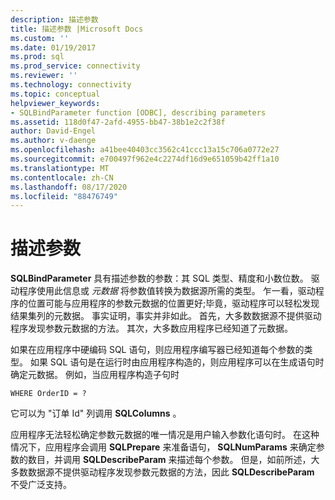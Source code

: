 ```yaml
---
description: 描述参数
title: 描述参数 |Microsoft Docs
ms.custom: ''
ms.date: 01/19/2017
ms.prod: sql
ms.prod_service: connectivity
ms.reviewer: ''
ms.technology: connectivity
ms.topic: conceptual
helpviewer_keywords:
- SQLBindParameter function [ODBC], describing parameters
ms.assetid: 118d0f47-2afd-4955-bb47-38b1e2c2f38f
author: David-Engel
ms.author: v-daenge
ms.openlocfilehash: a41bee40403cc3562c41ccc13a15c706a0772e27
ms.sourcegitcommit: e700497f962e4c2274df16d9e651059b42ff1a10
ms.translationtype: MT
ms.contentlocale: zh-CN
ms.lasthandoff: 08/17/2020
ms.locfileid: "88476749"
---
```

# <a name="describing-parameters"></a>描述参数
**SQLBindParameter** 具有描述参数的参数：其 SQL 类型、精度和小数位数。 驱动程序使用此信息或 *元数据* 将参数值转换为数据源所需的类型。 乍一看，驱动程序的位置可能与应用程序的参数元数据的位置更好;毕竟，驱动程序可以轻松发现结果集列的元数据。 事实证明，事实并非如此。 首先，大多数数据源不提供驱动程序发现参数元数据的方法。 其次，大多数应用程序已经知道了元数据。  
  
 如果在应用程序中硬编码 SQL 语句，则应用程序编写器已经知道每个参数的类型。 如果 SQL 语句是在运行时由应用程序构造的，则应用程序可以在生成语句时确定元数据。 例如，当应用程序构造子句时  
  
```  
WHERE OrderID = ?  
```  
  
 它可以为 "订单 Id" 列调用 **SQLColumns** 。  
  
 应用程序无法轻松确定参数元数据的唯一情况是用户输入参数化语句时。 在这种情况下，应用程序会调用 **SQLPrepare** 来准备语句， **SQLNumParams** 来确定参数的数目，并调用 **SQLDescribeParam** 来描述每个参数。 但是，如前所述，大多数数据源不提供驱动程序发现参数元数据的方法，因此 **SQLDescribeParam** 不受广泛支持。
